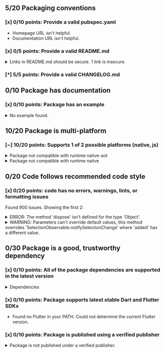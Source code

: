 ## 5/20 Packaging conventions

### [x] 0/10 points: Provide a valid pubspec.yaml

* Homepage URL isn't helpful.
* Documentation URL isn't helpful.

### [x] 0/5 points: Provide a valid README.md

<details>
<summary>
Links in README.md should be secure. 1 link is insecure.
</summary>

`README.md:51:22`

```
   ╷
51 │ component's provided <a href="http://sass-lang.com/guide#topic-6">Sass mixins</a>.</p>
   │                      ^^^^^^^^^^^^^^^^^^^^^^^^^^^^^^^^^^^^^^^^^^^^^
   ╵
```

Use `https` URLs instead.
</details>

### [*] 5/5 points: Provide a valid CHANGELOG.md


## 0/10 Package has documentation

### [x] 0/10 points: Package has an example

<details>
<summary>
No example found.
</summary>

See [package layout](https://dart.dev/tools/pub/package-layout#examples) guidelines on how to add an example.
</details>

## 10/20 Package is multi-platform

### [~] 10/20 points: Supports 1 of 2 possible platforms (native, **js**)

<details>
<summary>
Package not compatible with runtime native-aot
</summary>

Because:
* `package:angular_components/angular_components.dart` that imports:
* `package:angular_components/theme/module.dart` that imports:
* `package:angular/angular.dart` that imports:
* `package:angular/src/platform/browser/tools/tools.dart` that imports:
* `package:angular/src/platform/browser/tools/common_tools.dart` that imports:
* `package:angular/src/core/linker/component_factory.dart` that imports:
* `package:angular/src/core/linker/view_ref.dart` that imports:
* `dart:html`
</details>
<details>
<summary>
Package not compatible with runtime native
</summary>

Because:
* `package:angular_components/angular_components.dart` that imports:
* `package:angular_components/theme/module.dart` that imports:
* `package:angular/angular.dart` that imports:
* `package:angular/src/platform/browser/tools/tools.dart` that imports:
* `package:angular/src/platform/browser/tools/common_tools.dart` that imports:
* `package:angular/src/core/linker/component_factory.dart` that imports:
* `package:angular/src/core/linker/view_ref.dart` that imports:
* `dart:html`
</details>

## 0/20 Code follows recommended code style

### [x] 0/20 points: code has no errors, warnings, lints, or formatting issues

Found 900 issues. Showing the first 2:

<details>
<summary>
ERROR: The method 'dispose' isn't defined for the type 'Object'.
</summary>

`lib/model/collection/list_tracker.dart:123:9`

```
    ╷
123 │       d.dispose();
    │         ^^^^^^^
    ╵
```

To reproduce run `dart analyze lib/model/collection/list_tracker.dart`
</details>
<details>
<summary>
WARNING: Parameters can't override default values, this method overrides 'SelectionObservable.notifySelectionChange' where 'added' has a different value.
</summary>

`lib/src/model/selection/noop_selection_model_impl.dart:20:31`

```
   ╷
20 │   void notifySelectionChange({added, removed}) {}
   │                               ^^^^^
   ╵
```

To reproduce run `dart analyze lib/src/model/selection/noop_selection_model_impl.dart`
</details>

## 0/30 Package is a good, trustworthy dependency

### [x] 0/10 points: All of the package dependencies are supported in the latest version

<details>
<summary>
Dependencies
</summary>

Package|Constraint|Compatible|Latest
:-|:-|:-|:-
[angular]|^5.1.0|5.3.1|5.3.1
[angular_forms]|^2.1.0|2.1.2|2.1.4
[async]|^2.0.8|2.4.2|2.4.2
[build]|>=0.11.1 <2.0.0|1.3.0|1.3.0
[build_config]|>=0.2.6 <0.4.0|0.3.2|0.4.2
[built_collection]|^4.0.0|4.3.2|4.3.2
[collection]|^1.14.10|1.14.13|1.14.13
[fixnum]|^0.10.7|0.10.11|0.10.11
[intl]|>=0.14.0 <0.16.0|0.15.8|0.16.1
[js]|^0.6.1|0.6.2|0.6.2
[logging]|^0.11.2|0.11.4|0.11.4
[meta]|^1.0.4|1.2.1|1.2.1
[observable]|^0.22.1+3|0.22.2|0.22.2
[protobuf]|^0.10.2|0.10.8|1.0.1
[quiver]|>=0.24.0 <0.30.0|0.29.0+2|2.1.3
[sass_builder]|^2.0.2|2.1.3|2.1.3
| **Transitive dependencies** |
[analyzer]|-|0.39.12|0.39.12
[angular_ast]|-|0.5.11|0.5.11
[angular_compiler]|-|0.4.5|0.4.5
[args]|-|1.6.0|1.6.0
[built_value]|-|7.1.0|7.1.0
[charcode]|-|1.1.3|1.1.3
[checked_yaml]|-|1.0.2|1.0.2
[cli_repl]|-|0.2.0+1|0.2.0+1
[code_builder]|-|3.3.0|3.3.0
[convert]|-|2.1.1|2.1.1
[crypto]|-|2.1.5|2.1.5
[csslib]|-|0.16.1|0.16.1
[dart2_constant]|-|1.0.2+dart2|1.0.2+dart2
[dart_internal]|-|0.1.9|0.1.9
[dart_style]|-|1.3.6|1.3.6
[front_end]|-|0.1.29|0.1.29
[glob]|-|1.2.0|1.2.0
[html]|-|0.14.0+3|0.14.0+3
[http]|-|0.12.1|0.12.1
[http_parser]|-|3.1.4|3.1.4
[json_annotation]|-|3.0.1|3.0.1
[kernel]|-|0.3.29|0.3.29
[matcher]|-|0.12.8|0.12.8
[node_interop]|-|1.1.1|1.1.1
[node_io]|-|1.1.1|1.1.1
[package_config]|-|1.9.3|1.9.3
[package_resolver]|-|1.0.10|1.0.10
[pedantic]|-|1.9.1|1.9.1
[pub_semver]|-|1.4.4|1.4.4
[pubspec_parse]|-|0.1.5|0.1.5
[sass]|-|1.26.10|1.26.10
[source_gen]|-|0.9.5|0.9.5
[source_maps]|-|0.10.9|0.10.9
[source_span]|-|1.7.0|1.7.0
[stack_trace]|-|1.9.5|1.9.5
[stream_transform]|-|1.2.0|1.2.0
[string_scanner]|-|1.0.5|1.0.5
[term_glyph]|-|1.1.0|1.1.0
[tuple]|-|1.0.3|1.0.3
[typed_data]|-|1.2.0|1.2.0
[watcher]|-|0.9.7+15|0.9.7+15
[yaml]|-|2.2.1|2.2.1
[boolean_selector]|-|2.0.0|2.0.0
[http_multi_server]|-|2.2.0|2.2.0
[io]|-|0.3.4|0.3.4
[json_rpc_2]|-|2.2.1|2.2.1
[mime]|-|0.9.6+3|0.9.6+3
[multi_server_socket]|-|1.0.2|1.0.2
[node_preamble]|-|1.4.12|1.4.12
[pool]|-|1.4.0|1.4.0
[shelf]|-|0.7.7|0.7.7
[shelf_packages_handler]|-|2.0.0|2.0.0
[shelf_static]|-|0.2.8|0.2.8
[shelf_web_socket]|-|0.2.3|0.2.3
[source_map_stack_trace]|-|2.0.0|2.0.0
[stream_channel]|-|2.0.0|2.0.0
[test_api]|-|0.2.17|0.2.17
[test_core]|-|0.3.10|0.3.10
[vm_service_client]|-|0.2.6+3|0.2.6+3
[web_socket_channel]|-|1.1.0|1.1.0

To reproduce run `pub outdated --no-dev-dependencies --up-to-date`.

[angular]: https://pub.dev/packages/angular
[angular_forms]: https://pub.dev/packages/angular_forms
[async]: https://pub.dev/packages/async
[build]: https://pub.dev/packages/build
[build_config]: https://pub.dev/packages/build_config
[built_collection]: https://pub.dev/packages/built_collection
[collection]: https://pub.dev/packages/collection
[fixnum]: https://pub.dev/packages/fixnum
[intl]: https://pub.dev/packages/intl
[js]: https://pub.dev/packages/js
[logging]: https://pub.dev/packages/logging
[meta]: https://pub.dev/packages/meta
[observable]: https://pub.dev/packages/observable
[protobuf]: https://pub.dev/packages/protobuf
[quiver]: https://pub.dev/packages/quiver
[sass_builder]: https://pub.dev/packages/sass_builder
[analyzer]: https://pub.dev/packages/analyzer
[angular_ast]: https://pub.dev/packages/angular_ast
[angular_compiler]: https://pub.dev/packages/angular_compiler
[args]: https://pub.dev/packages/args
[built_value]: https://pub.dev/packages/built_value
[charcode]: https://pub.dev/packages/charcode
[checked_yaml]: https://pub.dev/packages/checked_yaml
[cli_repl]: https://pub.dev/packages/cli_repl
[code_builder]: https://pub.dev/packages/code_builder
[convert]: https://pub.dev/packages/convert
[crypto]: https://pub.dev/packages/crypto
[csslib]: https://pub.dev/packages/csslib
[dart2_constant]: https://pub.dev/packages/dart2_constant
[dart_internal]: https://pub.dev/packages/dart_internal
[dart_style]: https://pub.dev/packages/dart_style
[front_end]: https://pub.dev/packages/front_end
[glob]: https://pub.dev/packages/glob
[html]: https://pub.dev/packages/html
[http]: https://pub.dev/packages/http
[http_parser]: https://pub.dev/packages/http_parser
[json_annotation]: https://pub.dev/packages/json_annotation
[kernel]: https://pub.dev/packages/kernel
[matcher]: https://pub.dev/packages/matcher
[node_interop]: https://pub.dev/packages/node_interop
[node_io]: https://pub.dev/packages/node_io
[package_config]: https://pub.dev/packages/package_config
[package_resolver]: https://pub.dev/packages/package_resolver
[pedantic]: https://pub.dev/packages/pedantic
[pub_semver]: https://pub.dev/packages/pub_semver
[pubspec_parse]: https://pub.dev/packages/pubspec_parse
[sass]: https://pub.dev/packages/sass
[source_gen]: https://pub.dev/packages/source_gen
[source_maps]: https://pub.dev/packages/source_maps
[source_span]: https://pub.dev/packages/source_span
[stack_trace]: https://pub.dev/packages/stack_trace
[stream_transform]: https://pub.dev/packages/stream_transform
[string_scanner]: https://pub.dev/packages/string_scanner
[term_glyph]: https://pub.dev/packages/term_glyph
[tuple]: https://pub.dev/packages/tuple
[typed_data]: https://pub.dev/packages/typed_data
[watcher]: https://pub.dev/packages/watcher
[yaml]: https://pub.dev/packages/yaml
[boolean_selector]: https://pub.dev/packages/boolean_selector
[http_multi_server]: https://pub.dev/packages/http_multi_server
[io]: https://pub.dev/packages/io
[json_rpc_2]: https://pub.dev/packages/json_rpc_2
[mime]: https://pub.dev/packages/mime
[multi_server_socket]: https://pub.dev/packages/multi_server_socket
[node_preamble]: https://pub.dev/packages/node_preamble
[pool]: https://pub.dev/packages/pool
[shelf]: https://pub.dev/packages/shelf
[shelf_packages_handler]: https://pub.dev/packages/shelf_packages_handler
[shelf_static]: https://pub.dev/packages/shelf_static
[shelf_web_socket]: https://pub.dev/packages/shelf_web_socket
[source_map_stack_trace]: https://pub.dev/packages/source_map_stack_trace
[stream_channel]: https://pub.dev/packages/stream_channel
[test_api]: https://pub.dev/packages/test_api
[test_core]: https://pub.dev/packages/test_core
[vm_service_client]: https://pub.dev/packages/vm_service_client
[web_socket_channel]: https://pub.dev/packages/web_socket_channel

</details>

### [x] 0/10 points: Package supports latest stable Dart and Flutter SDKs

* Found no Flutter in your PATH. Could not determine the current Flutter version.

### [x] 0/10 points: Package is published using a verified publisher

<details>
<summary>
Package is not published under a verified publisher.
</summary>

See https://dart.dev/tools/pub/verified-publishers for more information.
</details>